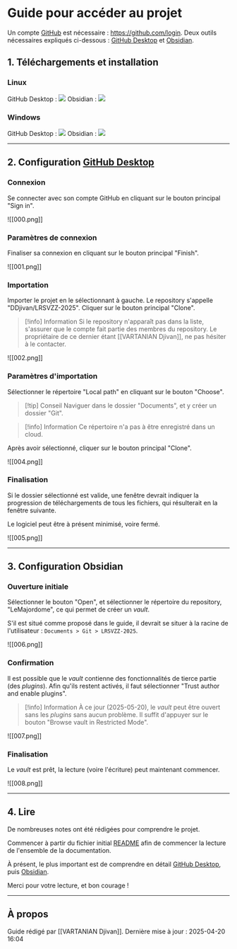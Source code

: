 # Guide pour accéder au projet 
Un compte [GitHub](GitHub.md) est nécessaire : https://github.com/login. 
Deux outils nécessaires expliqués ci-dessous : [GitHub Desktop](GitHub%20Desktop.md) et [Obsidian](Obsidian.md). 

## 1. Téléchargements et installation 
### Linux 
GitHub Desktop : 
![](GitHub%20Desktop.md#^Linux) 
Obsidian : 
![](Obsidian.md#^Linux) 
### Windows 
GitHub Desktop : 
![](GitHub%20Desktop.md#^Windows) 
Obsidian : 
![](Obsidian.md#^Windows) 

---
<div style="page-break-after: always;"></div>

## 2. Configuration [GitHub Desktop](GitHub%20Desktop.md) 
### Connexion 
Se connecter avec son compte GitHub en cliquant sur le bouton principal "Sign in". 

![[000.png]] 

<div style="page-break-after: always;"></div>

### Paramètres de connexion 
Finaliser sa connexion en cliquant sur le bouton principal "Finish". 

![[001.png]] 
<div style="page-break-after: always;"></div>

### Importation 
Importer le projet en le sélectionnant à gauche. 
Le repository s'appelle "DDjivan/LRSVZZ-2025". 
Cliquer sur le bouton principal "Clone". 

> [!info] Information
> Si le repository n'apparaît pas dans la liste, s'assurer que le compte fait partie des membres du repository. Le propriétaire de ce dernier étant [[VARTANIAN Djivan]], ne pas hésiter à le contacter.

![[002.png]] 
<div style="page-break-after: always;"></div>

### Paramètres d'importation  
Sélectionner le répertoire "Local path" en cliquant sur le bouton "Choose". 

> [!tip] Conseil 
> Naviguer dans le dossier "Documents", et y créer un dossier "Git". 

> [!info] Information
> Ce répertoire n'a pas à être enregistré dans un cloud. 
 
Après avoir sélectionné, cliquer sur le bouton principal "Clone". 

![[004.png]] 
<div style="page-break-after: always;"></div>

### Finalisation 
Si le dossier sélectionné est valide, une fenêtre devrait indiquer la progression de téléchargements de tous les fichiers, qui résulterait en la fenêtre suivante. 

Le logiciel peut être à présent minimisé, voire fermé. 

![[005.png]] 

---
<div style="page-break-after: always;"></div>

## 3. Configuration Obsidian 
### Ouverture initiale 
Sélectionner le bouton "Open", et sélectionner le répertoire du repository, "LeMajordome", ce qui permet de créer un *vault*. 

S'il est situé comme proposé dans le guide, il devrait se situer à la racine de l'utilisateur : `Documents > Git > LRSVZZ-2025`. 

![[006.png]]
<div style="page-break-after: always;"></div>

### Confirmation  
Il est possible que le *vault* contienne des fonctionnalités de tierce partie (des *plugins*). 
Afin qu'ils restent activés, il faut sélectionner "Trust author and enable plugins". 

> [!info] Information 
> À ce jour (2025-05-20), le *vault* peut être ouvert sans les *plugins* sans aucun problème. Il suffit d'appuyer sur le bouton "Browse vault in Restricted Mode". 

![[007.png]] 
<div style="page-break-after: always;"></div>

### Finalisation 
Le *vault* est prêt, la lecture (voire l'écriture) peut maintenant commencer. 

![[008.png]] 

---
<div style="page-break-after: always;"></div>

## 4. Lire 
De nombreuses notes ont été rédigées pour comprendre le projet. 

Commencer à partir du fichier initial [README](../../README.md) afin de commencer la lecture de l'ensemble de la documentation. 

À présent, le plus important est de comprendre en détail [GitHub Desktop](GitHub%20Desktop.md), puis [Obsidian](Obsidian.md). 

Merci pour votre lecture, et bon courage ! 

---

## À propos 
Guide rédigé par [[VARTANIAN Djivan]]. 
Dernière mise à jour : 2025-04-20 16:04 
